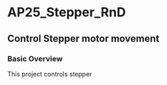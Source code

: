 # AP25_Stepper_RnD

## Control Stepper motor movement 

### Basic Overview 

This project controls stepper 